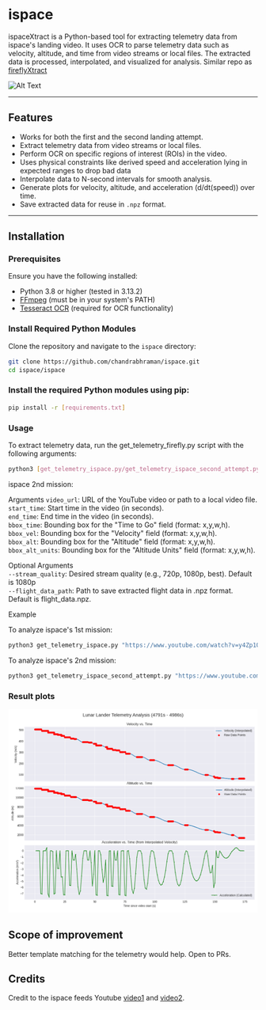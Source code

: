 # ispace

ispaceXtract is a Python-based tool for extracting telemetry data from ispace's landing video. It uses OCR to parse telemetry data such as velocity, altitude, and time from video streams or local files. The extracted data is processed, interpolated, and visualized for analysis. Similar repo as [fireflyXtract](https://github.com/chandrabhraman/fireflyxtract/tree/main)

![Alt Text](capture_compressed.gif)

---

## Features

- Works for both the first and the second landing attempt.
- Extract telemetry data from video streams or local files.
- Perform OCR on specific regions of interest (ROIs) in the video.
- Uses physical constraints like derived speed and acceleration lying in expected ranges to drop bad data
- Interpolate data to N-second intervals for smooth analysis.
- Generate plots for velocity, altitude, and acceleration (d/dt(speed)) over time.
- Save extracted data for reuse in `.npz` format.

---

## Installation

### Prerequisites

Ensure you have the following installed:

- Python 3.8 or higher (tested in 3.13.2)
- [FFmpeg](https://ffmpeg.org/) (must be in your system's PATH)
- [Tesseract OCR](https://github.com/tesseract-ocr/tesseract) (required for OCR functionality)

### Install Required Python Modules

Clone the repository and navigate to the `ispace` directory:

```bash
git clone https://github.com/chandrabhraman/ispace.git
cd ispace/ispace
```

### Install the required Python modules using pip:
```bash
pip install -r [requirements.txt]
```

### Usage
To extract telemetry data, run the get_telemetry_firefly.py script with the following arguments:

```bash
python3 [get_telemetry_ispace.py/get_telemetry_ispace_second_attempt.py] <video_url> <start_time> <end_time> <bbox_time> <bbox_vel> <bbox_alt> <bbox_alt_units> [--stream_quality <quality>] [--flight_data_path <path>]
```
ispace 2nd mission:


Arguments
`video_url`: URL of the YouTube video or path to a local video file.  
`start_time`: Start time in the video (in seconds).  
`end_time`: End time in the video (in seconds).  
`bbox_time`: Bounding box for the "Time to Go" field (format: x,y,w,h).  
`bbox_vel`: Bounding box for the "Velocity" field (format: x,y,w,h).  
`bbox_alt`: Bounding box for the "Altitude" field (format: x,y,w,h).  
`bbox_alt_units`: Bounding box for the "Altitude Units" field (format: x,y,w,h).  

Optional Arguments  
`--stream_quality`: Desired stream quality (e.g., 720p, 1080p, best). Default is 1080p   
`--flight_data_path`: Path to save extracted flight data in .npz format. Default is flight_data.npz.

Example

To analyze ispace's 1st mission:
```bash
python3 get_telemetry_ispace.py "https://www.youtube.com/watch?v=y4Zp1OjP93U" 4044 4195 "1737,374,120,31" "1593,243,79,46" "1756,239,88,52" "1784,289,36,23"
```

To analyze ispace's 2nd mission:
```bash
python3 get_telemetry_ispace_second_attempt.py "https://www.youtube.com/watch?v=BVSMXQPeTcw&t=4962s" 4791 4986 "1738,451,132,28" "1554,269,86,37" "1753,268,101,36" "1787,308,26,23"
```
### Result plots
![Plots](plot.png)


## Scope of improvement
Better template matching for the telemetry would help. Open to PRs.

## Credits
Credit to the ispace feeds Youtube [video1](https://www.youtube.com/watch?v=y4Zp1OjP93U) and [video2](https://www.youtube.com/watch?v=BVSMXQPeTcw&t=4962s).
